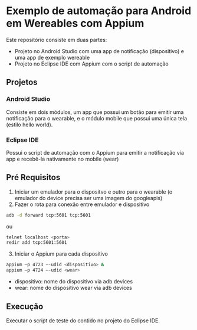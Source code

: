 # Exemplo de automação para Android em Wereables com Appium

Este repositório consiste em duas partes:

  - Projeto no Android Studio com uma app de notificação (dispositivo) e uma app de exemplo wereable
  - Projeto no Eclipse IDE com Appium com o script de automação

## Projetos

### Android Studio
Consiste em dois módulos, um app que possui um botão para emitir uma notificação para o wearable, e o módulo mobile que possui uma única tela (estilo hello world).

### Eclipse IDE
Possui o script de automação com o Appium para emitir a notificação via app e recebê-la nativamente no mobile (wear)

## Pré Requisitos
1. Iniciar um emulador para o dispositvo e outro para o wearable (o emulador do device precisa ser uma imagem do googleapis)
2. Fazer o rota para conexão entre emulador e dispositivo 
```sh
adb -d forward tcp:5601 tcp:5601
```
ou
```sh
telnet localhost <porta>
redir add tcp:5601:5601
```
3. Iniciar o Appium para cada dispositivo
```sh
appium –p 4723 –-udid <dispositivo> &
appium –p 4724 –-udid <wear>  
```
* dispositivo: nome do dispositivo via adb devices
* wear: nome do dispositivo wear via adb devices

## Execução
Executar o script de teste do contido no projeto do Eclipse IDE.

